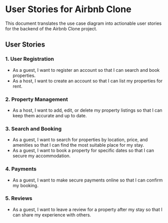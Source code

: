 # User Stories for Airbnb Clone

This document translates the use case diagram into actionable user stories for the backend of the Airbnb Clone project.

## User Stories

### 1. User Registration
- As a guest, I want to register an account so that I can search and book properties.
- As a host, I want to create an account so that I can list my properties for rent.

### 2. Property Management
- As a host, I want to add, edit, or delete my property listings so that I can keep them accurate and up to date.

### 3. Search and Booking
- As a guest, I want to search for properties by location, price, and amenities so that I can find the most suitable place for my stay.
- As a guest, I want to book a property for specific dates so that I can secure my accommodation.

### 4. Payments
- As a guest, I want to make secure payments online so that I can confirm my booking.

### 5. Reviews
- As a guest, I want to leave a review for a property after my stay so that I can share my experience with others.
